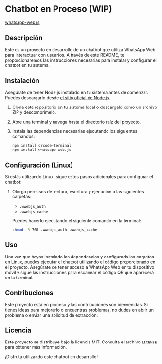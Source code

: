 # Chatbot en Proceso (WIP)
[whatsapp-web.js](https://wwebjs.dev/guide/#installation)

## Descripción
Este es un proyecto en desarrollo de un chatbot que utiliza WhatsApp Web para interactuar con usuarios. A través de este README, te proporcionaremos las instrucciones necesarias para instalar y configurar el chatbot en tu sistema.

## Instalación
Asegúrate de tener Node.js instalado en tu sistema antes de comenzar. Puedes descargarlo desde [el sitio oficial de Node.js](https://nodejs.org/).

1. Clona este repositorio en tu sistema local o descárgalo como un archivo ZIP y descomprímelo.

2. Abre una terminal y navega hasta el directorio raíz del proyecto.

3. Instala las dependencias necesarias ejecutando los siguientes comandos:
   ```bash
   npm install qrcode-terminal
   npm install whatsapp-web.js
   ```

## Configuración (Linux)
Si estás utilizando Linux, sigue estos pasos adicionales para configurar el chatbot:

1. Otorga permisos de lectura, escritura y ejecución a las siguientes carpetas:
   - `.wwebjs_auth`
   - `.wwebjs_cache`

   Puedes hacerlo ejecutando el siguiente comando en la terminal:
   ```bash
   chmod -R 700 .wwebjs_auth .wwebjs_cache
   ```

## Uso
Una vez que hayas instalado las dependencias y configurado las carpetas en Linux, puedes ejecutar el chatbot utilizando el código proporcionado en el proyecto. Asegúrate de tener acceso a WhatsApp Web en tu dispositivo móvil y sigue las instrucciones para escanear el código QR que aparecerá en la terminal.

## Contribuciones
Este proyecto está en proceso y las contribuciones son bienvenidas. Si tienes ideas para mejorarlo o encuentras problemas, no dudes en abrir un problema o enviar una solicitud de extracción.

## Licencia
Este proyecto se distribuye bajo la licencia MIT. Consulta el archivo `LICENSE` para obtener más información.

¡Disfruta utilizando este chatbot en desarrollo!
